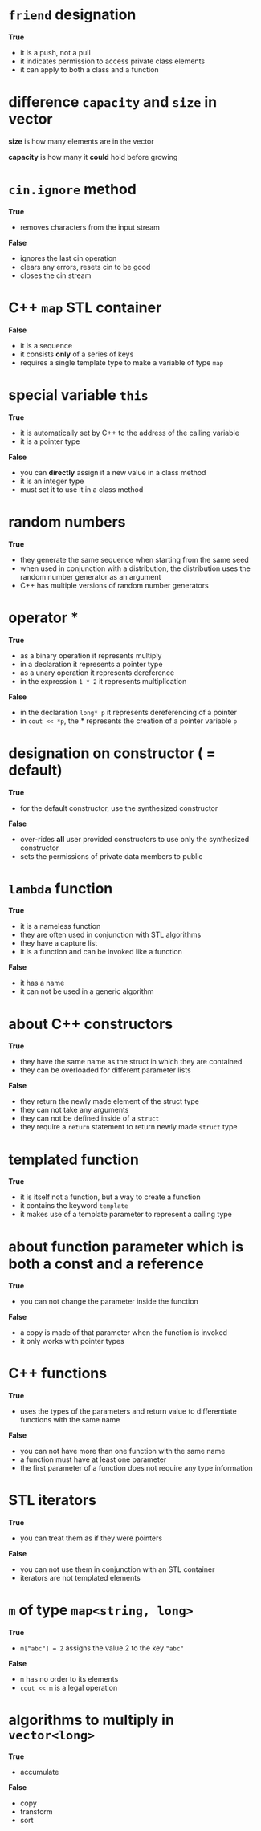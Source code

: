 # `friend` designation

**True**

- it is a push, not a pull
- it indicates permission to access private class elements
- it can apply to both a class and a function

# difference `capacity` and `size` in vector

**size** is how many elements are in the vector

**capacity** is how many it **could** hold before growing

# `cin.ignore` method

**True**

- removes characters from the input stream

**False**

- ignores the last cin operation
- clears any errors, resets cin to be good
- closes the cin stream

# C++ `map` STL container

**False**

- it is a sequence
- it consists **only** of a series of keys
- requires a single template type to make a variable of type `map`

# special variable `this`

**True**

- it is automatically set by C++ to the address of the calling variable
- it is a pointer type

**False**

- you can **directly** assign it a new value in a class method
- it is an integer type
- must set it to use it in a class method

# random numbers

**True**

- they generate the same sequence when starting from the same seed
- when used in conjunction with a distribution, the distribution uses the random number generator as an argument
- C++ has multiple versions of random number generators

# operator *

**True**

- as a binary operation it represents multiply
- in a declaration it represents a pointer type
- as a unary operation it represents dereference
- in the expression `1 * 2` it represents multiplication

**False**

- in the declaration `long* p` it represents dereferencing of a pointer
- in `cout << *p`, the * represents the creation of a pointer variable `p`

# designation on constructor ( = default)

**True**

- for the default constructor, use the synthesized constructor

**False**

- over-rides **all** user provided constructors to use only the synthesized constructor
- sets the permissions of private data members to public

# `lambda` function

**True**

- it is a nameless function
- they are often used in conjunction with STL algorithms
- they have a capture list
- it is a function and can be invoked like a function

**False**

- it has a name
- it can not be used in a generic algorithm

# about C++ constructors

**True**

- they have the same name as the struct in which they are contained
- they can be overloaded for different parameter lists

**False**

- they return the newly made element of the struct type
- they can not take any arguments
- they can not be defined inside of a `struct`
- they require a `return` statement to return newly made `struct` type

# templated function

**True**

- it is itself not a function, but a way to create a function
- it contains the keyword `template`
- it makes use of a template parameter to represent a calling type

# about function parameter which is both a const and a reference

**True**

- you can not change the parameter inside the function

**False**

- a copy is made of that parameter when the function is invoked
- it only works with pointer types

# C++ functions

**True**

- uses the types of the parameters and return value to differentiate functions with the same name

**False**

- you can not have more than one function with the same name
- a function must have at least one parameter
- the first parameter of a function does not require any type information

# STL iterators

**True**

- you can treat them as if they were pointers

**False**

- you can not use them in conjunction with an STL container
- iterators are not templated elements

# `m` of type `map<string, long>`

**True**

- `m["abc"] = 2` assigns the value 2 to the key `"abc"`

**False**

- `m` has no order to its elements
- `cout << m` is a legal operation

# algorithms to multiply in `vector<long>`

**True**

- accumulate

**False**

- copy
- transform
- sort
